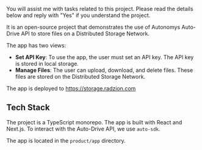 You will assist me with tasks related to this project. Please read the details below and reply with "Yes" if you understand the project.

It is an open-source project that demonstrates the use of Autonomys Auto-Drive API to store files on a Distributed Storage Network.

The app has two views:

- **Set API Key**: To use the app, the user must set an API key. The API key is stored in local storage.
- **Manage Files**: The user can upload, download, and delete files. These files are stored on the Distributed Storage Network.

The app is deployed to https://storage.radzion.com

## Tech Stack

The project is a TypeScript monorepo. The app is built with React and Next.js. To interact with the Auto-Drive API, we use `auto-sdk`. 

The app is located in the `product/app` directory.
